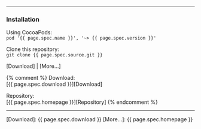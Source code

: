 ----
### Installation

Using CocoaPods:  
`pod '{{ page.spec.name }}', '~> {{ page.spec.version }}'`

Clone this repository:  
`git clone {{ page.spec.source.git }}`

[Download] | [More...]


{% comment %}
Download:  
[{{ page.spec.download }}][Download]

Repository:  
[{{ page.spec.homepage }}][Repository]
{% endcomment %}

----

[Download]: {{ page.spec.download }}
[More...]: {{ page.spec.homepage }} 

